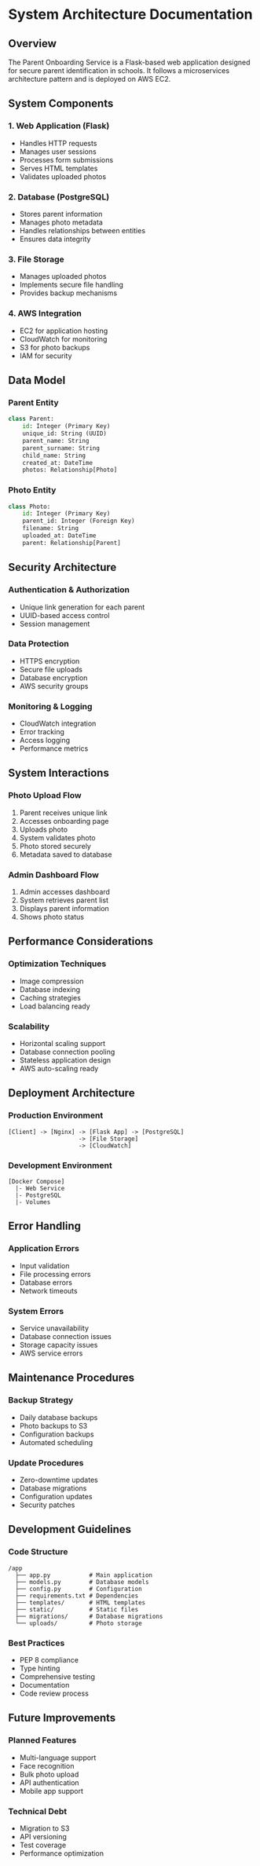 # System Architecture Documentation

## Overview
The Parent Onboarding Service is a Flask-based web application designed for secure parent identification in schools. It follows a microservices architecture pattern and is deployed on AWS EC2.

## System Components

### 1. Web Application (Flask)
- Handles HTTP requests
- Manages user sessions
- Processes form submissions
- Serves HTML templates
- Validates uploaded photos

### 2. Database (PostgreSQL)
- Stores parent information
- Manages photo metadata
- Handles relationships between entities
- Ensures data integrity

### 3. File Storage
- Manages uploaded photos
- Implements secure file handling
- Provides backup mechanisms

### 4. AWS Integration
- EC2 for application hosting
- CloudWatch for monitoring
- S3 for photo backups
- IAM for security

## Data Model

### Parent Entity
```python
class Parent:
    id: Integer (Primary Key)
    unique_id: String (UUID)
    parent_name: String
    parent_surname: String
    child_name: String
    created_at: DateTime
    photos: Relationship[Photo]
```

### Photo Entity
```python
class Photo:
    id: Integer (Primary Key)
    parent_id: Integer (Foreign Key)
    filename: String
    uploaded_at: DateTime
    parent: Relationship[Parent]
```

## Security Architecture

### Authentication & Authorization
- Unique link generation for each parent
- UUID-based access control
- Session management

### Data Protection
- HTTPS encryption
- Secure file uploads
- Database encryption
- AWS security groups

### Monitoring & Logging
- CloudWatch integration
- Error tracking
- Access logging
- Performance metrics

## System Interactions

### Photo Upload Flow
1. Parent receives unique link
2. Accesses onboarding page
3. Uploads photo
4. System validates photo
5. Photo stored securely
6. Metadata saved to database

### Admin Dashboard Flow
1. Admin accesses dashboard
2. System retrieves parent list
3. Displays parent information
4. Shows photo status

## Performance Considerations

### Optimization Techniques
- Image compression
- Database indexing
- Caching strategies
- Load balancing ready

### Scalability
- Horizontal scaling support
- Database connection pooling
- Stateless application design
- AWS auto-scaling ready

## Deployment Architecture

### Production Environment
```
[Client] -> [Nginx] -> [Flask App] -> [PostgreSQL]
                    -> [File Storage]
                    -> [CloudWatch]
```

### Development Environment
```
[Docker Compose]
  |- Web Service
  |- PostgreSQL
  |- Volumes
```

## Error Handling

### Application Errors
- Input validation
- File processing errors
- Database errors
- Network timeouts

### System Errors
- Service unavailability
- Database connection issues
- Storage capacity issues
- AWS service errors

## Maintenance Procedures

### Backup Strategy
- Daily database backups
- Photo backups to S3
- Configuration backups
- Automated scheduling

### Update Procedures
- Zero-downtime updates
- Database migrations
- Configuration updates
- Security patches

## Development Guidelines

### Code Structure
```
/app
  ├── app.py           # Main application
  ├── models.py        # Database models
  ├── config.py        # Configuration
  ├── requirements.txt # Dependencies
  ├── templates/       # HTML templates
  ├── static/          # Static files
  ├── migrations/      # Database migrations
  └── uploads/         # Photo storage
```

### Best Practices
- PEP 8 compliance
- Type hinting
- Comprehensive testing
- Documentation
- Code review process

## Future Improvements

### Planned Features
- Multi-language support
- Face recognition
- Bulk photo upload
- API authentication
- Mobile app support

### Technical Debt
- Migration to S3
- API versioning
- Test coverage
- Performance optimization
